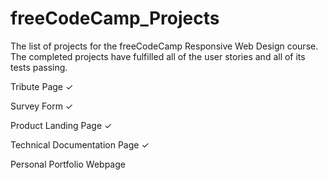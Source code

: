 # freeCodeCamp_Projects
The list of projects for the freeCodeCamp Responsive Web Design course. The completed projects have fulfilled all of the user stories and all of its tests passing.

Tribute Page ✓



Survey Form ✓



Product Landing Page ✓



Technical Documentation Page ✓



Personal Portfolio Webpage
